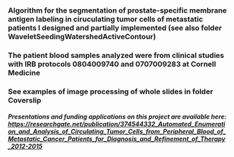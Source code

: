 ### Algorithm for the segmentation of prostate-specific membrane antigen labeling in ciruculating tumor cells of metastatic patients I designed and partially implemented (see also folder WaveletSeedingWatershedActiveContour)

### The patient blood samples analyzed were from clinical studies with IRB protocols 0804009740 and 0707009283 at Cornell Medicine

### See examples of image processing of whole slides in folder Coverslip

##### Presentations and funding applications on this project are available here: https://researchgate.net/publication/374544332_Automated_Enumeration_and_Analysis_of_Circulating_Tumor_Cells_from_Peripheral_Blood_of_Metastatic_Cancer_Patients_for_Diagnosis_and_Refinement_of_Therapy_2012-2015
